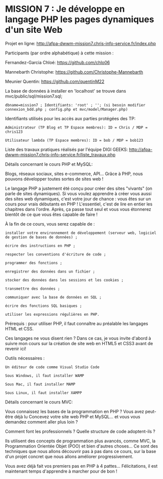 # MISSION 7 : Je développe en langage PHP les pages dynamiques d'un site Web

Projet en ligne: http://afpa-dwwm-mission7.chris-info-service.fr/index.php

Participants (par ordre alphabétique) à cette mission :

   Fernandez-Garcia Chloé: https://github.com/chlo06

   Mannebarth Christophe: https://github.com/Christophe-Mannebarth

   Meunier Quentin: https://github.com/quentinM22


La base de données à installer en 'localhost' se trouve dans mvc/public/sql/mission7.sql;

    dbname=mission7 ; Identifiants: 'root' ; ''; (si besoin modifier connexion_bdd.php ; config.php et mvc/model/Manager.php)

Identifiants utilisés pour les accès aux parties protégées des TP:

    Administrateur (TP Blog et TP Espace membres): ID = Chris / MDP = chris123

    Utilisateur lambda (TP Espace membres): ID = bob / MDP = bob123
    
Liste des travaux pratiques réalisés par l'équipe DIGI GEEKS: http://afpa-dwwm-mission7.chris-info-service.fr/liste_travaux.php


Détails concernant le cours PHP et MySQL:

Blogs, réseaux sociaux, sites e-commerce, API… Grâce à PHP, nous pouvons développer toutes sortes de sites web !

Le langage PHP a justement été conçu pour créer des sites "vivants" (on parle de sites dynamiques). Si vous voulez apprendre à créer vous aussi des sites web dynamiques, c'est votre jour de chance : vous êtes sur un cours pour vrais débutants en PHP !
L'essentiel, c'est de lire en entier les chapitres dans l'ordre. Après, ça passe tout seul et vous vous étonnerez bientôt de ce que vous êtes capable de faire ! 

À la fin de ce cours, vous serez capable de :

    installer votre environnement de développement (serveur web, logiciel de gestion de bases de données) ;

    écrire des instructions en PHP ;

    respecter les conventions d'écriture de code ;

    programmer des fonctions ;

    enregistrer des données dans un fichier ;

    stocker des données dans les sessions et les cookies ;

    transmettre des données ;

    communiquer avec la base de données en SQL ;

    écrire des fonctions SQL basiques ;

    utiliser les expressions régulières en PHP.

Prérequis : pour utiliser PHP, il faut connaître au préalable les langages HTML et CSS.

Ces langages ne vous disent rien ? Dans ce cas, je vous invite d'abord à suivre mon  cours sur la création de site web en HTML5 et CSS3 avant de revenir ici!

Outils nécessaires :

    Un éditeur de code comme Visual Studio Code

    Sous Windows, il faut installer WAMP

    Sous Mac, il faut installer MAMP

    Sous Linux, il faut installer XAMPP

Détails concernant le cours MVC:

Vous connaissez les bases de la programmation en PHP ? Vous avez peut-être déjà lu Concevez votre site web PHP et MySQL... et vous vous demandez comment aller plus loin ?

Comment font les professionnels ? Quelle structure de code adoptent-ils ?

Ils utilisent des concepts de programmation plus avancés, comme MVC, la Programmation Orientée Objet (POO) et bien d'autres choses... Ce sont des techniques que nous allons découvrir pas à pas dans ce cours, sur la base d'un projet concret que nous allons améliorer progressivement.

Vous avez déjà fait vos premiers pas en PHP à 4 pattes... Félicitations, il est maintenant temps d'apprendre à marcher pour de bon !
